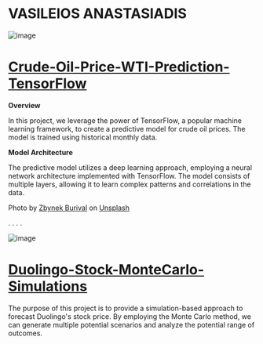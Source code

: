 # VASILEIOS ANASTASIADIS


![image](https://github.com/Billanas/Portfolio/assets/135276462/d8fcf2a2-2667-4935-8a71-44b28849bf18)

# [Crude-Oil-Price-WTI-Prediction-TensorFlow](https://github.com/Billanas/Crude-Oil-Price-WTI-Prediction-TensorFlow)

**Overview**

In this project, we leverage the power of TensorFlow, a popular machine learning framework, to create a predictive model for crude oil prices. The model is trained using historical monthly data.

**Model Architecture**

The predictive model utilizes a deep learning approach, employing a neural network architecture implemented with TensorFlow. The model consists of multiple layers, allowing it to learn complex patterns and correlations in the data.

Photo by <a href="https://unsplash.com/@zburival?utm_source=unsplash&utm_medium=referral&utm_content=creditCopyText">Zbynek Burival</a> on <a href="https://unsplash.com/photos/GrmwVnVSSdU?utm_source=unsplash&utm_medium=referral&utm_content=creditCopyText">Unsplash</a>

 \.
 \.
 \.
 \.

![image](https://github.com/Billanas/Portfolio/assets/135276462/a5358301-0272-47dd-9b23-25693f6e0f36)
# [Duolingo-Stock-MonteCarlo-Simulations](https://github.com/Billanas/Duolingo-Stock-MonteCarlo-Simulations)

The purpose of this project is to provide a simulation-based approach to forecast Duolingo's stock price. By employing the Monte Carlo method, we can generate multiple potential scenarios and analyze the potential range of outcomes.
